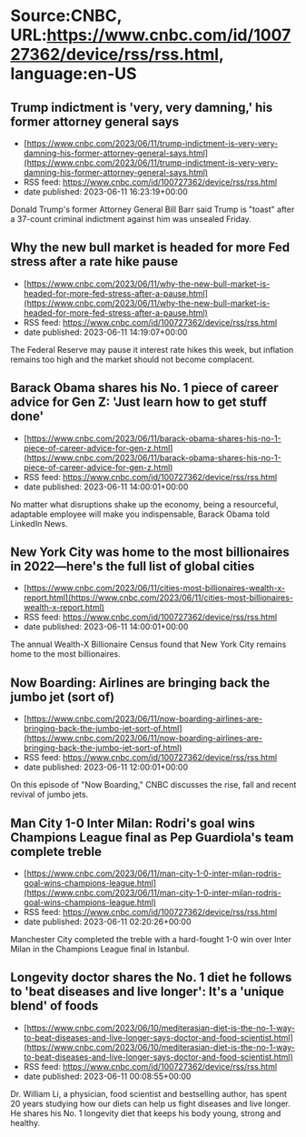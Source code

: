 # Source:CNBC, URL:https://www.cnbc.com/id/100727362/device/rss/rss.html, language:en-US

## Trump indictment is 'very, very damning,' his former attorney general says
 - [https://www.cnbc.com/2023/06/11/trump-indictment-is-very-very-damning-his-former-attorney-general-says.html](https://www.cnbc.com/2023/06/11/trump-indictment-is-very-very-damning-his-former-attorney-general-says.html)
 - RSS feed: https://www.cnbc.com/id/100727362/device/rss/rss.html
 - date published: 2023-06-11 16:23:19+00:00

Donald Trump's former Attorney General Bill Barr said Trump is "toast" after a 37-count criminal indictment against him was unsealed Friday.

## Why the new bull market is headed for more Fed stress after a rate hike pause
 - [https://www.cnbc.com/2023/06/11/why-the-new-bull-market-is-headed-for-more-fed-stress-after-a-pause.html](https://www.cnbc.com/2023/06/11/why-the-new-bull-market-is-headed-for-more-fed-stress-after-a-pause.html)
 - RSS feed: https://www.cnbc.com/id/100727362/device/rss/rss.html
 - date published: 2023-06-11 14:19:07+00:00

The Federal Reserve may pause it interest rate hikes this week, but inflation remains too high and the market should not become complacent.

## Barack Obama shares his No. 1 piece of career advice for Gen Z: 'Just learn how to get stuff done'
 - [https://www.cnbc.com/2023/06/11/barack-obama-shares-his-no-1-piece-of-career-advice-for-gen-z.html](https://www.cnbc.com/2023/06/11/barack-obama-shares-his-no-1-piece-of-career-advice-for-gen-z.html)
 - RSS feed: https://www.cnbc.com/id/100727362/device/rss/rss.html
 - date published: 2023-06-11 14:00:01+00:00

No matter what disruptions shake up the economy, being a resourceful, adaptable employee will make you indispensable, Barack Obama told LinkedIn News.

## New York City was home to the most billionaires in 2022—here's the full list of global cities
 - [https://www.cnbc.com/2023/06/11/cities-most-billionaires-wealth-x-report.html](https://www.cnbc.com/2023/06/11/cities-most-billionaires-wealth-x-report.html)
 - RSS feed: https://www.cnbc.com/id/100727362/device/rss/rss.html
 - date published: 2023-06-11 14:00:01+00:00

The annual Wealth-X Billionaire Census found that New York City remains home to the most billionaires.

## Now Boarding: Airlines are bringing back the jumbo jet (sort of)
 - [https://www.cnbc.com/2023/06/11/now-boarding-airlines-are-bringing-back-the-jumbo-jet-sort-of.html](https://www.cnbc.com/2023/06/11/now-boarding-airlines-are-bringing-back-the-jumbo-jet-sort-of.html)
 - RSS feed: https://www.cnbc.com/id/100727362/device/rss/rss.html
 - date published: 2023-06-11 12:00:01+00:00

On this episode of "Now Boarding," CNBC discusses the rise, fall and recent revival of jumbo jets.

## Man City 1-0 Inter Milan: Rodri's goal wins Champions League final as Pep Guardiola's team complete treble
 - [https://www.cnbc.com/2023/06/11/man-city-1-0-inter-milan-rodris-goal-wins-champions-league.html](https://www.cnbc.com/2023/06/11/man-city-1-0-inter-milan-rodris-goal-wins-champions-league.html)
 - RSS feed: https://www.cnbc.com/id/100727362/device/rss/rss.html
 - date published: 2023-06-11 02:20:26+00:00

Manchester City completed the treble with a hard-fought 1-0 win over Inter Milan in the Champions League final in Istanbul.

## Longevity doctor shares the No. 1 diet he follows to 'beat diseases and live longer': It's a 'unique blend' of foods
 - [https://www.cnbc.com/2023/06/10/mediterasian-diet-is-the-no-1-way-to-beat-diseases-and-live-longer-says-doctor-and-food-scientist.html](https://www.cnbc.com/2023/06/10/mediterasian-diet-is-the-no-1-way-to-beat-diseases-and-live-longer-says-doctor-and-food-scientist.html)
 - RSS feed: https://www.cnbc.com/id/100727362/device/rss/rss.html
 - date published: 2023-06-11 00:08:55+00:00

Dr. William Li, a physician, food scientist and bestselling author, has spent 20 years studying how our diets can help us fight diseases and live longer. He shares his No. 1 longevity diet that keeps his body young, strong and healthy.

